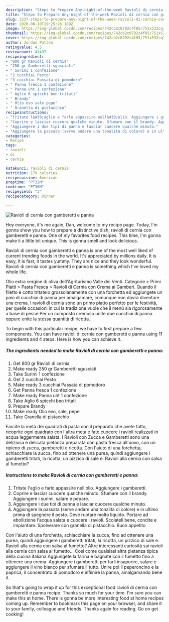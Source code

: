 ```yaml
---
description: "Steps to Prepare Any-night-of-the-week Ravioli di cernia con gamberetti e panna"
title: "Steps to Prepare Any-night-of-the-week Ravioli di cernia con gamberetti e panna"
slug: 3237-steps-to-prepare-any-night-of-the-week-ravioli-di-cernia-con-gamberetti-e-panna
date: 2020-08-10T19:25:26.189Z
image: https://img-global.cpcdn.com/recipes/742cb2c0702c4f85/751x532cq70/ravioli-di-cernia-con-gamberetti-e-panna-recipe-main-photo.jpg
thumbnail: https://img-global.cpcdn.com/recipes/742cb2c0702c4f85/751x532cq70/ravioli-di-cernia-con-gamberetti-e-panna-recipe-main-photo.jpg
cover: https://img-global.cpcdn.com/recipes/742cb2c0702c4f85/751x532cq70/ravioli-di-cernia-con-gamberetti-e-panna-recipe-main-photo.jpg
author: Jordan Patton
ratingvalue: 4.5
reviewcount: 41497
recipeingredient:
- "800 gr Ravioli di cernia"
- "250 gr Gamberetti sgusciati"
- " Surimi 1 confezione"
- "2 cucchiai Pesto"
- "3 cucchiai Passata di pomodoro"
- " Panna fresca 1 confezione"
- " Panna uht 1 confezione"
- " Aglio 6 spicchi ben tritati"
- " Brandy"
- " Olio evo sale pepe"
- " Granella di pistacchio"
recipeinstructions:
- "Tritate l&#39;aglio e farlo appassire nell&#39;olio. Aggiungere i gamberetti."
- "Coprire e lasciar cuocere qualche minuto. Sfumare con il brandy. Aggiungere i surimi, salare e pepare."
- "Aggiungere i due tipi di panna e lasciar cuocere qualche minuto."
- "Aggiungere la passata (serve andare una tonalità di colore) e in ultimo prima di spegnere il pesto. Deve ruotare molto liquido. Portare ad ebollizione l&#39;acqua salata e cuocere i ravioli. Scolateli bene, condite e impiantare. Spolverare con granella di pistacchio. Buon appetito"
categories:
- Recipe
tags:
- ravioli
- di
- cernia

katakunci: ravioli di cernia 
nutrition: 179 calories
recipecuisine: American
preptime: "PT32M"
cooktime: "PT36M"
recipeyield: "3"
recipecategory: Dinner

---
```



![Ravioli di cernia con gamberetti e panna](https://img-global.cpcdn.com/recipes/742cb2c0702c4f85/751x532cq70/ravioli-di-cernia-con-gamberetti-e-panna-recipe-main-photo.jpg)

Hey everyone, it's me again, Dan, welcome to my recipe page. Today, I'm gonna show you how to prepare a distinctive dish, ravioli di cernia con gamberetti e panna. One of my favorites food recipes. This time, I'm gonna make it a little bit unique. This is gonna smell and look delicious.

Ravioli di cernia con gamberetti e panna is one of the most well liked of current trending foods in the world. It's appreciated by millions daily. It is easy, it is fast, it tastes yummy. They are nice and they look wonderful. Ravioli di cernia con gamberetti e panna is something which I've loved my whole life.

Olio extra vergine di oliva dell&#39;Agriturismo Valle dei Venti. Categorie &gt; Primi Piatti &gt; Pasta Fresca &gt; Ravioli di Cernia con Crema ai Gamberi. Quando il filetto è cotto tritatelo grossolanamente con una forchetta ed aggiungete un paio di cucchiai di panna per amalgamare, comunque non dovrà diventare una crema. I ravioli di cernia sono un primo piatto perfetto per le festività, per quelle occasioni in cui la tradizione vuole che il menù sia rigorosamente a base di pesce Per un composto cremoso unite due cucchiai di panna oppure unite la stessa quantità di ricotta.


To begin with this particular recipe, we have to first prepare a few components. You can have ravioli di cernia con gamberetti e panna using 11 ingredients and 4 steps. Here is how you can achieve it.

<!--inarticleads1-->

##### The ingredients needed to make Ravioli di cernia con gamberetti e panna:

1. Get 800 gr Ravioli di cernia
1. Make ready 250 gr Gamberetti sgusciati
1. Take  Surimi 1 confezione
1. Get 2 cucchiai Pesto
1. Make ready 3 cucchiai Passata di pomodoro
1. Get  Panna fresca 1 confezione
1. Make ready  Panna uht 1 confezione
1. Take  Aglio 6 spicchi ben tritati
1. Prepare  Brandy
1. Make ready  Olio evo, sale, pepe
1. Take  Granella di pistacchio


Farcite la metà dei quadrati di pasta con il preparato che avete fatto, ricoprite ogni quadrato con l&#39;altra metà e fate cuocere i ravioli realizzati in acqua leggermente salata. I Ravioli con Zucca e Gamberetti sono una deliziosa e delicata pietanza preparata con pasta fresca all&#39;uovo, con un ripieno di zucca, gamberetti e ricotta. Con l&#39;aiuto di una forchetta, schiacchiare la zucca, fino ad ottenere una purea, quindi aggiungere i gamberetti tritati, la ricotta, un pizzico di sale e. Ravioli alla cernia con salsa al fumetto? 

<!--inarticleads2-->

##### Instructions to make Ravioli di cernia con gamberetti e panna:

1. Tritate l&#39;aglio e farlo appassire nell&#39;olio. Aggiungere i gamberetti.
1. Coprire e lasciar cuocere qualche minuto. Sfumare con il brandy. Aggiungere i surimi, salare e pepare.
1. Aggiungere i due tipi di panna e lasciar cuocere qualche minuto.
1. Aggiungere la passata (serve andare una tonalità di colore) e in ultimo prima di spegnere il pesto. Deve ruotare molto liquido. Portare ad ebollizione l&#39;acqua salata e cuocere i ravioli. Scolateli bene, condite e impiantare. Spolverare con granella di pistacchio. Buon appetito


Con l&#39;aiuto di una forchetta, schiacchiare la zucca, fino ad ottenere una purea, quindi aggiungere i gamberetti tritati, la ricotta, un pizzico di sale e. Ravioli alla cernia con salsa al fumetto? Altre interessanti curiosità sui ravioli alla cernia con salsa al fumetto… Così come qualsiasi altra pietanza tipica della cucina italiana Aggiungete la farina e bagnate con il fumetto fino a ottenere una crema. Aggiungere i gamberetti per farli insaporire, salare e aggiungere il vino bianco per sfumare il tutto. Unire poi il peperoncino e la paprica, il concentrato di pomodoro e infiinire la panna, amalgamando bene il. 

So that's going to wrap it up for this exceptional food ravioli di cernia con gamberetti e panna recipe. Thanks so much for your time. I'm sure you can make this at home. There is gonna be more interesting food at home recipes coming up. Remember to bookmark this page on your browser, and share it to your family, colleague and friends. Thanks again for reading. Go on get cooking!
